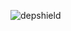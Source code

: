 ![depshield](https://14gxy2qgoj.execute-api.us-east-2.amazonaws.com/prod/badges/depshield-ci/ci-project-33/depshield.svg)
<!-- ![depshield](https://staging.depshield.sonatype.org/badges/depshield-ci/ci-project-33/depshield.svg) -->
